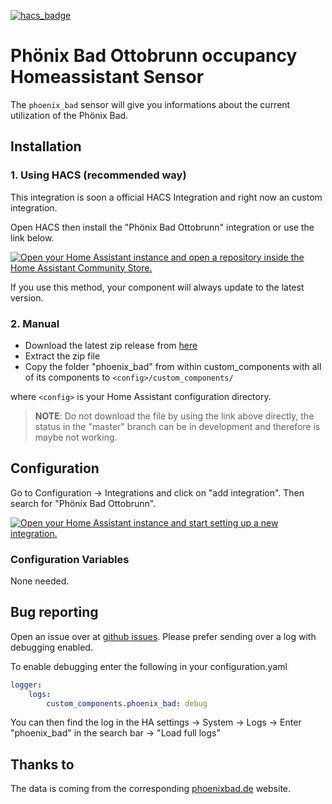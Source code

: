 [![hacs_badge](https://img.shields.io/badge/HACS-Custom-41BDF5.svg?style=for-the-badge)](https://github.com/hacs/integration)
# Phönix Bad Ottobrunn occupancy Homeassistant Sensor
The `phoenix_bad` sensor will give you informations about the current utilization of the Phönix Bad.

## Installation
### 1. Using HACS (recommended way)

This integration is soon a official HACS Integration and right now an custom integration.

Open HACS then install the "Phönix Bad Ottobrunn" integration or use the link below.

[![Open your Home Assistant instance and open a repository inside the Home Assistant Community Store.](https://my.home-assistant.io/badges/hacs_repository.svg)](https://my.home-assistant.io/redirect/hacs_repository/?owner=FaserF&repository=ha-phoenixbad&category=integration)

If you use this method, your component will always update to the latest version.

### 2. Manual

- Download the latest zip release from [here](https://github.com/FaserF/ha-phoenixbad/releases/latest)
- Extract the zip file
- Copy the folder "phoenix_bad" from within custom_components with all of its components to `<config>/custom_components/`

where `<config>` is your Home Assistant configuration directory.

>__NOTE__: Do not download the file by using the link above directly, the status in the "master" branch can be in development and therefore is maybe not working.

## Configuration

Go to Configuration -> Integrations and click on "add integration". Then search for "Phönix Bad Ottobrunn".

[![Open your Home Assistant instance and start setting up a new integration.](https://my.home-assistant.io/badges/config_flow_start.svg)](https://my.home-assistant.io/redirect/config_flow_start/?domain=phoenix_bad)

### Configuration Variables
None needed.

## Bug reporting
Open an issue over at [github issues](https://github.com/FaserF/ha-phoenixbad/issues). Please prefer sending over a log with debugging enabled.

To enable debugging enter the following in your configuration.yaml

```yaml
logger:
    logs:
        custom_components.phoenix_bad: debug
```

You can then find the log in the HA settings -> System -> Logs -> Enter "phoenix_bad" in the search bar -> "Load full logs"

## Thanks to
The data is coming from the corresponding [phoenixbad.de](https://phoenixbad.de/) website.